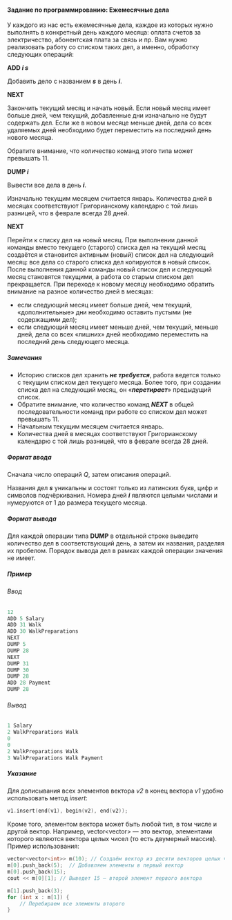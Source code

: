 #### Задание по программированию: Ежемесячные дела ####

У каждого из нас есть ежемесячные дела, каждое из которых нужно выполнять в конкретный день каждого месяца: оплата счетов за электричество, абонентская плата за связь и пр. Вам нужно реализовать работу со списком таких дел, а именно, обработку следующих операций:

**ADD *i s***

Добавить дело с названием ***s*** в день ***i***.

**NEXT**

Закончить текущий месяц и начать новый. Если новый месяц имеет больше дней, чем текущий, добавленные дни изначально не будут содержать дел. Если же в новом месяце меньше дней, дела со всех удаляемых дней необходимо будет переместить на последний день нового месяца.

Обратите внимание, что количество команд этого типа может превышать 11.

**DUMP *i***

Вывести все дела в день ***i***.

Изначально текущим месяцем считается январь. Количества дней в месяцах соответствуют Григорианскому календарю с той лишь разницей, что в феврале всегда 28 дней.

**NEXT**

Перейти к списку дел на новый месяц. При выполнении данной команды вместо текущего (старого) списка дел на текущий месяц создаётся и становится активным (новый) список дел на следующий месяц: все дела со старого списка дел копируются в новый список. После выполнения данной команды новый список дел и следующий месяц становятся текущими, а работа со старым списком дел прекращается. При переходе к новому месяцу необходимо обратить внимание на разное количество дней в месяцах:

* если следующий месяц имеет больше дней, чем текущий, «дополнительные» дни необходимо оставить пустыми (не содержащими дел);
* если следующий месяц имеет меньше дней, чем текущий, меньше дней, дела со всех «лишних» дней необходимо переместить на последний день следующего месяца.

##### Замечания #####

* Историю списков дел хранить ***не требуется***, работа ведется только с текущим списком дел текущего месяца. Более того, при создании списка дел на следующий месяц, он «***перетирает***» предыдущий список.
* Обратите внимание, что количество команд ***NEXT*** в общей последовательности команд при работе со списком дел может превышать 11.
* Начальным текущим месяцем считается январь.
* Количества дней в месяцах соответствуют Григорианскому календарю с той лишь разницей, что в феврале всегда 28 дней.

##### Формат ввода #####
Сначала число операций *Q*, затем описания операций.

Названия дел ***s*** уникальны и состоят только из латинских букв, цифр и символов подчёркивания. Номера дней ***i*** являются целыми числами и нумеруются от 1 до размера текущего месяца.

##### Формат вывода #####
Для каждой операции типа **DUMP** в отдельной строке выведите количество дел в соответствующий день, а затем их названия, разделяя их пробелом. Порядок вывода дел в рамках каждой операции значения не имеет.

##### Пример #####
###### Ввод ######
```objectivec
12
ADD 5 Salary
ADD 31 Walk
ADD 30 WalkPreparations
NEXT
DUMP 5
DUMP 28
NEXT
DUMP 31
DUMP 30
DUMP 28
ADD 28 Payment
DUMP 28
```

###### Вывод ######
```objectivec
1 Salary
2 WalkPreparations Walk
0
0
2 WalkPreparations Walk
3 WalkPreparations Walk Payment
```

##### Указание #####
Для дописывания всех элементов вектора *v2* в конец вектора *v1* удобно использовать метод *insert*:

```objectivec
v1.insert(end(v1), begin(v2), end(v2));
```

Кроме того, элементом вектора может быть любой тип, в том числе и другой вектор. Например, vector<vector<int>> — это вектор, элементами которого являются вектора целых чисел (то есть двумерный массив). Пример использования:

```objectivec
vector<vector<int>> m(10); // Создаём вектор из десяти векторов целых чисел
m[0].push_back(5);  // Добавляем элементы в первый вектор
m[0].push_back(15);
cout << m[0][1]; // Выведет 15 — второй элемент первого вектора

m[1].push_back(3);
for (int x : m[1]) {
    // Перебираем все элементы второго 
}
```
